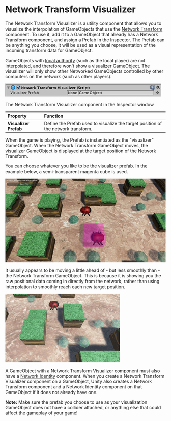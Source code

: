 # Network Transform Visualizer

The Network Transform Visualizer is a utility component that allows you to visualize the interpolation of GameObjects that use the [Network Transform](ScriptRef:Networking.NetworkTransform.html) component. To use it, add it to a GameObject that already has a Network Transform component, and assign a Prefab in the Inspector. The Prefab can be anything you choose, it will be used as a visual representation of the incoming transform data for GameObject.

GameObjects with [local authority](UNetAuthority) (such as the local player) are not interpolated, and therefore won't show a visualizer GameObject. The visualizer will only show other Networked GameObjects controlled by other computers on the network (such as other players).

![The Network Transform Visualizer component](../uploads/Main/NetworkTransformVisualizer.png)

The Network Transform Visualizer component in the Inspector window

|**Property**|**Function**|
|:---|:---|
|**Visualizer Prefab**|Define the Prefab used to visualize the target position of the network transform.|

When the game is playing, the Prefab is instantiated as the "visualizer" GameObject. When the Network Transform GameObject moves, the visualizer GameObject is displayed at the target position of the Network Transform.

You can choose whatever you like to be the visualizer prefab. In the example below, a semi-transparent magenta cube is used.

![In this image the Network Transform Visualizer is showing the incoming transform data for a remote player in the game, represented by the magenta cube.](../uploads/Main/NetworkTransformVisualizerExample.jpg)

It usually appears to be moving a little ahead of - but less smoothly than - the Network Transform GameObject. This is because it is showing you the raw positional data coming in directly from the network, rather than using interpolation to smoothly reach each new target position.

![This animation shows that the incoming network tranform data is slightly ahead but less smooth than the interpolated position of the networked GameObject](../uploads/Main/NetworkTransformVisualizerExample2.gif)

A GameObject with a Network Transform Visualizer component must also have a [Network Identity](class-NetworkIdentity.html) component. When you create a Network Transform Visualizer component on a GameObject, Unity also creates a Network Transform component and a Network Identity component on that GameObject if it does not already have one.

**Note:** Make sure the prefab you choose to use as your visualization GameObject does not have a collider attached, or anything else that could affect the gameplay of your game!